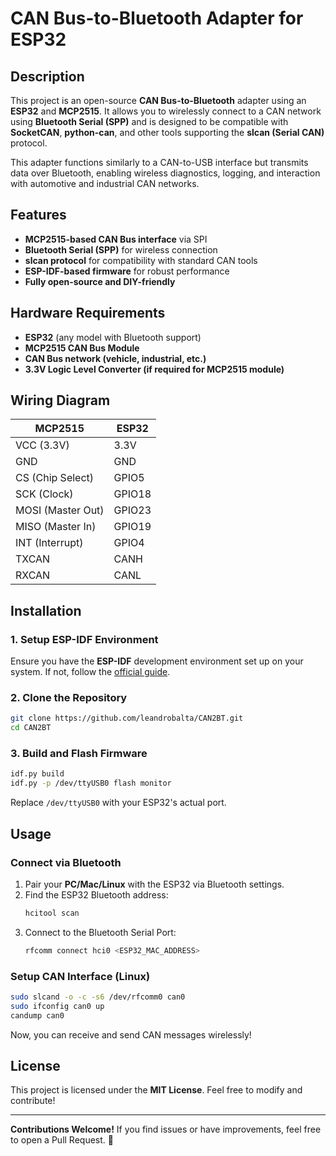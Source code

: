 # CAN Bus-to-Bluetooth Adapter for ESP32

## Description
This project is an open-source **CAN Bus-to-Bluetooth** adapter using an **ESP32** and **MCP2515**. It allows you to wirelessly connect to a CAN network using **Bluetooth Serial (SPP)** and is designed to be compatible with **SocketCAN**, **python-can**, and other tools supporting the **slcan (Serial CAN)** protocol.

This adapter functions similarly to a CAN-to-USB interface but transmits data over Bluetooth, enabling wireless diagnostics, logging, and interaction with automotive and industrial CAN networks.

## Features
- **MCP2515-based CAN Bus interface** via SPI
- **Bluetooth Serial (SPP)** for wireless connection
- **slcan protocol** for compatibility with standard CAN tools
- **ESP-IDF-based firmware** for robust performance
- **Fully open-source and DIY-friendly**

## Hardware Requirements
- **ESP32** (any model with Bluetooth support)
- **MCP2515 CAN Bus Module**
- **CAN Bus network (vehicle, industrial, etc.)**
- **3.3V Logic Level Converter (if required for MCP2515 module)**

## Wiring Diagram
| MCP2515 | ESP32 |
|----------|------|
| VCC (3.3V) | 3.3V |
| GND | GND |
| CS (Chip Select) | GPIO5 |
| SCK (Clock) | GPIO18 |
| MOSI (Master Out) | GPIO23 |
| MISO (Master In) | GPIO19 |
| INT (Interrupt) | GPIO4 |
| TXCAN | CANH |
| RXCAN | CANL |

## Installation
### 1. Setup ESP-IDF Environment
Ensure you have the **ESP-IDF** development environment set up on your system. If not, follow the [official guide](https://docs.espressif.com/projects/esp-idf/en/latest/esp32/get-started/index.html).

### 2. Clone the Repository
```sh
git clone https://github.com/leandrobalta/CAN2BT.git
cd CAN2BT
```

### 3. Build and Flash Firmware
```sh
idf.py build
idf.py -p /dev/ttyUSB0 flash monitor
```
Replace `/dev/ttyUSB0` with your ESP32's actual port.

## Usage
### Connect via Bluetooth
1. Pair your **PC/Mac/Linux** with the ESP32 via Bluetooth settings.
2. Find the ESP32 Bluetooth address:
   ```sh
   hcitool scan
   ```
3. Connect to the Bluetooth Serial Port:
   ```sh
   rfcomm connect hci0 <ESP32_MAC_ADDRESS>
   ```

### Setup CAN Interface (Linux)
```sh
sudo slcand -o -c -s6 /dev/rfcomm0 can0
sudo ifconfig can0 up
candump can0
```

Now, you can receive and send CAN messages wirelessly!

## License
This project is licensed under the **MIT License**. Feel free to modify and contribute!

---
**Contributions Welcome!** If you find issues or have improvements, feel free to open a Pull Request. 🚀

